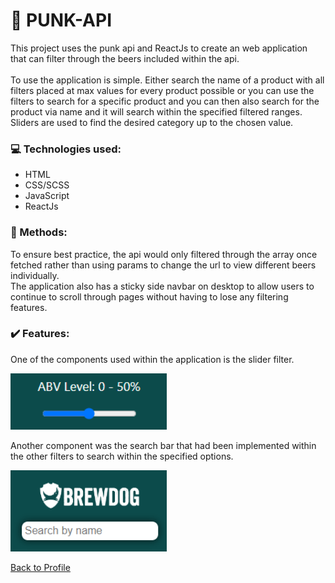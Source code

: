 # :beer: PUNK-API

This project uses the punk api and ReactJs to create an web application that can filter through the beers included within the api. <br>
<br>
To use the application is simple. Either search the name of a product with all filters placed at max values for every product possible or you can use the filters to search for a specific product and you can then also search for the product via name and it will search within the specified filtered ranges.
Sliders are used to find the desired category up to the chosen value.

### :computer: Technologies used:

- HTML
- CSS/SCSS
- JavaScript
- ReactJs

### :pencil: Methods:

To ensure best practice, the api would only filtered through the array once fetched rather than using params to change the url to view different beers individually. <br>
The application also has a sticky side navbar on desktop to allow users to continue to scroll through pages without having to lose any filtering features.

### :heavy_check_mark: Features:

One of the components used within the application is the slider filter.

<img src="src/assets/images/readMe/slider.png" width=250>

Another component was the search bar that had been implemented within the other filters to search within the specified options.

<img src="src/assets/images/readMe/searchBar.png" width=250>

[Back to Profile](https://github.com/atif298)